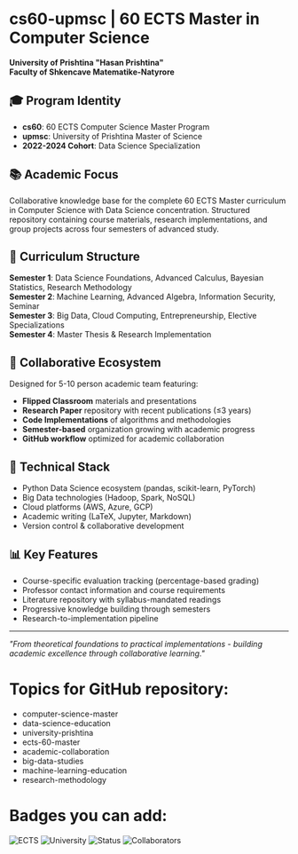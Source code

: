 # cs60-upmsc | 60 ECTS Master in Computer Science

**University of Prishtina "Hasan Prishtina"**  
**Faculty of Shkencave Matematike-Natyrore**

## 🎓 Program Identity
- **cs60**: 60 ECTS Computer Science Master Program
- **upmsc**: University of Prishtina Master of Science
- **2022-2024 Cohort**: Data Science Specialization

## 📚 Academic Focus
Collaborative knowledge base for the complete 60 ECTS Master curriculum in Computer Science with Data Science concentration. Structured repository containing course materials, research implementations, and group projects across four semesters of advanced study.

## 🏫 Curriculum Structure
**Semester 1**: Data Science Foundations, Advanced Calculus, Bayesian Statistics, Research Methodology  
**Semester 2**: Machine Learning, Advanced Algebra, Information Security, Seminar  
**Semester 3**: Big Data, Cloud Computing, Entrepreneurship, Elective Specializations  
**Semester 4**: Master Thesis & Research Implementation

## 👥 Collaborative Ecosystem
Designed for 5-10 person academic team featuring:
- **Flipped Classroom** materials and presentations
- **Research Paper** repository with recent publications (≤3 years)
- **Code Implementations** of algorithms and methodologies
- **Semester-based** organization growing with academic progress
- **GitHub workflow** optimized for academic collaboration

## 🔧 Technical Stack
- Python Data Science ecosystem (pandas, scikit-learn, PyTorch)
- Big Data technologies (Hadoop, Spark, NoSQL)
- Cloud platforms (AWS, Azure, GCP)
- Academic writing (LaTeX, Jupyter, Markdown)
- Version control & collaborative development

## 📊 Key Features
- Course-specific evaluation tracking (percentage-based grading)
- Professor contact information and course requirements
- Literature repository with syllabus-mandated readings
- Progressive knowledge building through semesters
- Research-to-implementation pipeline

---

*"From theoretical foundations to practical implementations - building academic excellence through collaborative learning."*

# Topics for GitHub repository:
- computer-science-master
- data-science-education
- university-prishtina
- ects-60-master
- academic-collaboration
- big-data-studies
- machine-learning-education
- research-methodology

# Badges you can add:
![ECTS](https://img.shields.io/badge/ECTS-60-blue)
![University](https://img.shields.io/badge/University-Prishtina-green)
![Status](https://img.shields.io/badge/Status-Active-brightgreen)
![Collaborators](https://img.shields.io/badge/Collaborators-5--10-orange)

